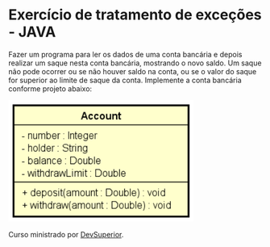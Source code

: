 # Exercício de tratamento de exceções - JAVA

Fazer um programa para ler os dados de uma conta bancária e depois realizar um saque nesta conta bancária, mostrando o novo saldo. Um saque não pode ocorrer ou se não houver saldo na conta, ou se o valor do saque for superior ao limite de saque da conta. Implemente a conta bancária conforme projeto abaixo:

![Account](./assets/account.png)

Curso ministrado por [DevSuperior](https://devsuperior.com "Site da DevSuperior").
